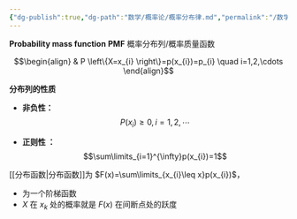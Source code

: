```yaml
---
{"dg-publish":true,"dg-path":"数学/概率论/概率分布律.md","permalink":"/数学/概率论/概率分布律/","dgPassFrontmatter":true,"noteIcon":"","created":"2024-05-21T15:20:28.412+08:00","updated":"2024-06-02T10:49:10.241+08:00"}
---
```


**Probability mass function**  **PMF**
概率分布列/概率质量函数

$$\begin{align}
 & P \left\{X=x_{i} \right\}=p(x_{i})=p_{i} \quad  i=1,2,\cdots
\end{align}$$

**分布列的性质**
- **非负性：**
	$$P(x_{i})\geq 0,i=1,2,\cdots$$

- **正则性 ：**
	$$\sum\limits_{i=1}^{\infty}p(x_{i})=1$$


[[分布函数\|分布函数]]为 $F(x)=\sum\limits_{x_{i}\leq x}p(x_{i})$，
- 为一个阶梯函数
- $X$ 在 $x_{k}$ 处的概率就是 $F(x)$ 在间断点处的跃度


